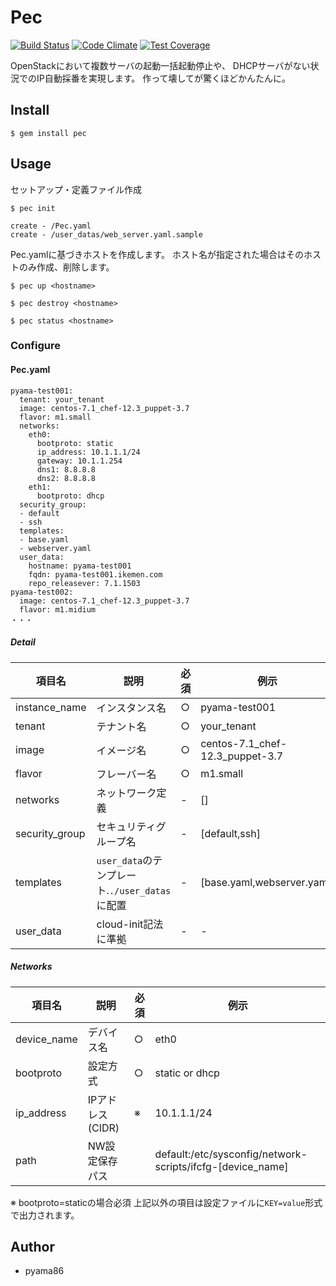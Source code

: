 # Pec
[![Build Status](https://travis-ci.org/pyama86/pec.svg?branch=master)](https://travis-ci.org/pyama86/pec)
[![Code Climate](https://codeclimate.com/github/pyama86/pec/badges/gpa.svg)](https://codeclimate.com/github/pyama86/pec)
[![Test Coverage](https://codeclimate.com/github/pyama86/pec/badges/coverage.svg)](https://codeclimate.com/github/pyama86/pec/coverage)

OpenStackにおいて複数サーバの起動一括起動停止や、 DHCPサーバがない状況でのIP自動採番を実現します。
作って壊してが驚くほどかんたんに。

## Install

    $ gem install pec

## Usage

セットアップ・定義ファイル作成

    $ pec init

```
create - /Pec.yaml
create - /user_datas/web_server.yaml.sample
```

Pec.yamlに基づきホストを作成します。
ホスト名が指定された場合はそのホストのみ作成、削除します。

    $ pec up <hostname>

    $ pec destroy <hostname>

    $ pec status <hostname>

### Configure
#### Pec.yaml
```
pyama-test001:
  tenant: your_tenant
  image: centos-7.1_chef-12.3_puppet-3.7
  flavor: m1.small
  networks:
    eth0:
      bootproto: static
      ip_address: 10.1.1.1/24
      gateway: 10.1.1.254
      dns1: 8.8.8.8
      dns2: 8.8.8.8
    eth1:
      bootproto: dhcp
  security_group:
  - default
  - ssh
  templates:
  - base.yaml
  - webserver.yaml
  user_data:
    hostname: pyama-test001
    fqdn: pyama-test001.ikemen.com
    repo_releasever: 7.1.1503
pyama-test002:
  image: centos-7.1_chef-12.3_puppet-3.7
  flavor: m1.midium
・・・

```
##### Detail

| 項目名         | 説明                                           | 必須 | 例示                            |
| -------------- | ---------------------------------------------- | ---- | ------------------------------- |
| instance_name  | インスタンス名                                 | ○    | pyama-test001                   |
| tenant         | テナント名                                     | ○    | your_tenant                     |
| image          | イメージ名                                     | ○    | centos-7.1_chef-12.3_puppet-3.7 |
| flavor         | フレーバー名                                   | ○    | m1.small                        |
| networks       | ネットワーク定義                               | -    | []                              |
| security_group | セキュリティグループ名                         | -    | [default,ssh]                   |
| templates      | `user_data`のテンプレート.`./user_datas`に配置 | -    | [base.yaml,webserver.yaml]      |
| user_data      | cloud-init記法に準拠                           | -    | -                               |

##### Networks
| 項目名       | 説明             | 必須 | 例示           |
| ------------ | ---------------- | ---- | -------------- |
| device_name | デバイス名       | ○    | eth0           |
| bootproto    | 設定方式         | ○    | static or dhcp |
| ip_address   | IPアドレス(CIDR) | ※    | 10.1.1.1/24    |
| path   | NW設定保存パス |     | default:/etc/sysconfig/network-scripts/ifcfg-[device_name]    |
※ bootproto=staticの場合必須
上記以外の項目は設定ファイルに`KEY=value`形式で出力されます。

## Author
* pyama86

